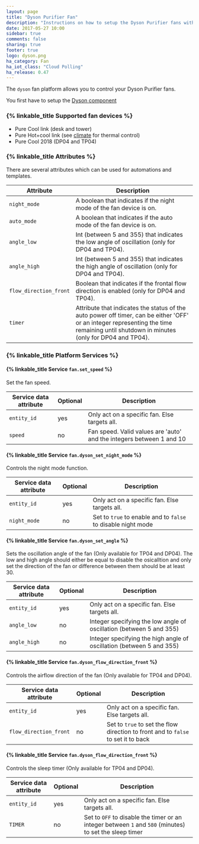 ```yaml
---
layout: page
title: "Dyson Purifier Fan"
description: "Instructions on how to setup the Dyson Purifier fans within Home Assistant."
date: 2017-05-27 10:00
sidebar: true
comments: false
sharing: true
footer: true
logo: dyson.png
ha_category: Fan
ha_iot_class: "Cloud Polling"
ha_release: 0.47
---
```



The `dyson` fan platform allows you to control your Dyson Purifier fans.

You first have to setup the [Dyson component](/components/dyson/)

### {% linkable_title Supported fan devices %}

- Pure Cool link (desk and tower)
- Pure Hot+cool link (see [climate](/components/climate.dyson/) for thermal control)
- Pure Cool 2018 (DP04 and TP04)

### {% linkable_title Attributes %}

There are several attributes which can be used for automations and templates.

| Attribute | Description |
| --------- | ----------- |
| `night_mode` | A boolean that indicates if the night mode of the fan device is on.|
| `auto_mode` | A boolean that indicates if the auto mode of the fan device is on.|
| `angle_low` | Int (between 5 and 355) that indicates the low angle of oscillation (only for DP04 and TP04).|
| `angle_high` | Int (between 5 and 355) that indicates the high angle of oscillation (only for DP04 and TP04).|
| `flow_direction_front` | Boolean that indicates if the frontal flow direction is enabled (only for DP04 and TP04).|
| `timer` | Attribute that indicates the status of the auto power off timer, can be either 'OFF' or an integer representing the time remaining until shutdown in minutes (only for DP04 and TP04).|

### {% linkable_title Platform Services %}

#### {% linkable_title Service `fan.set_speed` %}

Set the fan speed.

| Service data attribute    | Optional | Description                                                         |
|---------------------------|----------|---------------------------------------------------------------------|
| `entity_id`               |      yes | Only act on a specific fan. Else targets all.              |
| `speed`                   |       no | Fan speed. Valid values are 'auto' and the integers between 1 and 10 |


#### {% linkable_title Service `fan.dyson_set_night_mode` %}

Controls the night mode function.

| Service data attribute    | Optional | Description                                                         |
|---------------------------|----------|---------------------------------------------------------------------|
| `entity_id`               |      yes | Only act on a specific fan. Else targets all.              |
| `night_mode`              |       no | Set to `true` to enable and to `false` to disable night mode |

#### {% linkable_title Service `fan.dyson_set_angle` %}

Sets the oscillation angle of the fan (Only available for TP04 and DP04). The low and high angle should either be equal to disable the osicalltion and only set the direction of the fan or difference between them should be at least 30.

| Service data attribute    | Optional | Description                                                         |
|---------------------------|----------|---------------------------------------------------------------------|
| `entity_id`               |      yes | Only act on a specific fan. Else targets all.              |
| `angle_low`               |       no | Integer specifying the low angle of oscillation (between 5 and 355) |
| `angle_high`              |       no | Integer specifying the high angle of oscillation (between 5 and 355) |\

#### {% linkable_title Service `fan.dyson_flow_direction_front` %}

Controls the airflow direction of the fan (Only available for TP04 and DP04).

| Service data attribute    | Optional | Description                                                         |
|---------------------------|----------|---------------------------------------------------------------------|
| `entity_id`               |      yes | Only act on a specific fan. Else targets all.              |
| `flow_direction_front`    |       no | Set to `true` to set the flow direction to front and to `false` to set it to back |

#### {% linkable_title Service `fan.dyson_flow_direction_front` %}

Controls the sleep timer (Only available for TP04 and DP04).

| Service data attribute    | Optional | Description                                                         |
|---------------------------|----------|---------------------------------------------------------------------|
| `entity_id`               |      yes | Only act on a specific fan. Else targets all.              |
| `TIMER`    |       no | Set to `OFF` to disable the timer or an integer between `1` and `580` (minutes) to set the sleep timer |

